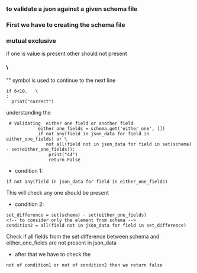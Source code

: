 ### to validate a json against a given schema file

### First we have to creating the schema file

### mutual exclusive 
if one is value is present other should not present 

#### \
"\" symbol is used to continue to the next line

```
if 6<10.   \
:
  print("correct")
```
understanding the 
```
 # Validating  either one field or another field
            either_one_fields = schema.get('either_one', [])
            if not any(field in json_data for field in either_one_fields) or \
               not all(field not in json_data for field in set(schema) - set(either_one_fields)):
                print("44")
                return False

```
* condition 1:
```
if not any(field in json_data for field in either_one_fields) 
```
This will check  any one should be present 
* condition 2:
```
set_difference = set(schema) - set(either_one_fields)
<!-- to consider only the element from schema -->
condition2 = all(field not in json_data for field in set_difference)
```
Check if all fields from the set difference between schema and either_one_fields are not present in json_data 

* after that we have to check the 
```
not of condition1 or not of condition2 then we return false
```
